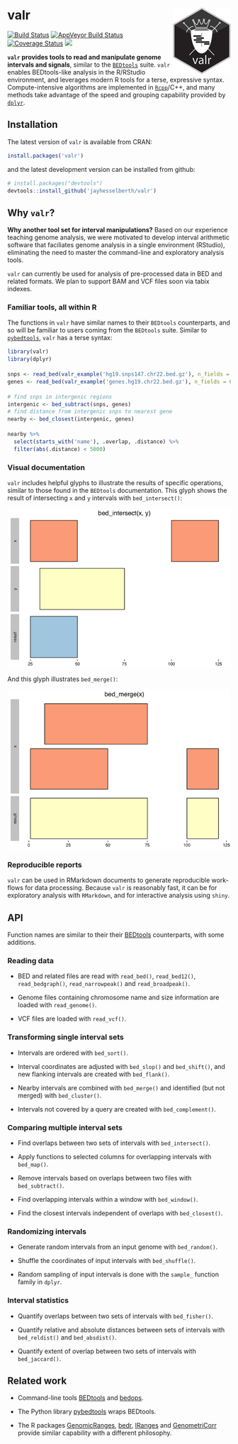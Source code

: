 
valr <img src="logo.png" align="right" />
=========================================

[![Build Status](https://travis-ci.org/jayhesselberth/valr.svg?branch=master)](https://travis-ci.org/jayhesselberth/valr) [![AppVeyor Build Status](https://ci.appveyor.com/api/projects/status/github/jayhesselberth/valr?branch=master&svg=true)](https://ci.appveyor.com/project/jayhesselberth/valr) [![Coverage Status](https://img.shields.io/codecov/c/github/jayhesselberth/valr/master.svg)](https://codecov.io/github/jayhesselberth/valr?branch=master) [![](http://www.r-pkg.org/badges/version/valr)](http://www.r-pkg.org/pkg/valr)

**`valr` provides tools to read and manipulate genome intervals and signals**, similar to the [`BEDtools`](http://bedtools.readthedocs.org/en/latest/) suite. `valr` enables BEDtools-like analysis in the R/RStudio environment, and leverages modern R tools for a terse, expressive syntax. Compute-intensive algorithms are implemented in [`Rcpp`](http://www.rcpp.org/)/C++, and many methods take advantage of the speed and grouping capability provided by [`dplyr`](https://github.com/hadley/dplyr).

Installation
------------

The latest version of `valr` is available from CRAN:

``` r
install.packages('valr')
```

and the latest development version can be installed from github:

``` r
# install.packages("devtools")
devtools::install_github('jayhesselberth/valr')
```

Why `valr`?
-----------

**Why another tool set for interval manipulations?** Based on our experience teaching genome analysis, we were motivated to develop interval arithmetic software that faciliates genome analysis in a single environment (RStudio), eliminating the need to master the command-line and exploratory analysis tools.

`valr` can currently be used for analysis of pre-processed data in BED and related formats. We plan to support BAM and VCF files soon via tabix indexes.

### Familiar tools, all within R

The functions in `valr` have similar names to their `BEDtools` counterparts, and so will be familiar to users coming from the `BEDtools` suite. Similar to [`pybedtools`](https://daler.github.io/pybedtools/#why-pybedtools), `valr` has a terse syntax:

``` r
library(valr)
library(dplyr)

snps <- read_bed(valr_example('hg19.snps147.chr22.bed.gz'), n_fields = 6)
genes <- read_bed(valr_example('genes.hg19.chr22.bed.gz'), n_fields = 6)

# find snps in intergenic regions
intergenic <- bed_subtract(snps, genes)
# find distance from intergenic snps to nearest gene
nearby <- bed_closest(intergenic, genes)

nearby %>%
  select(starts_with('name'), .overlap, .distance) %>%
  filter(abs(.distance) < 5000)
```

### Visual documentation

`valr` includes helpful glyphs to illustrate the results of specific operations, similar to those found in the `BEDtools` documentation. This glyph shows the result of intersecting `x` and `y` intervals with `bed_intersect()`:

![](img/README-intersect_glyph-1.png)

And this glyph illustrates `bed_merge()`:

![](img/README-merge_glyph-1.png)

### Reproducible reports

`valr` can be used in RMarkdown documents to generate reproducible work-flows for data processing. Because `valr` is reasonably fast, it can be for exploratory analysis with `RMarkdown`, and for interactive analysis using `shiny`.

API
---

Function names are similar to their their [BEDtools](http://bedtools.readthedocs.org/en/latest/) counterparts, with some additions.

### Reading data

-   BED and related files are read with `read_bed()`, `read_bed12()`, `read_bedgraph()`, `read_narrowpeak()` and `read_broadpeak()`.

-   Genome files containing chromosome name and size information are loaded with `read_genome()`.

-   VCF files are loaded with `read_vcf()`.

### Transforming single interval sets

-   Intervals are ordered with `bed_sort()`.

-   Interval coordinates are adjusted with `bed_slop()` and `bed_shift()`, and new flanking intervals are created with `bed_flank()`.

-   Nearby intervals are combined with `bed_merge()` and identified (but not merged) with `bed_cluster()`.

-   Intervals not covered by a query are created with `bed_complement()`.

### Comparing multiple interval sets

-   Find overlaps between two sets of intervals with `bed_intersect()`.

-   Apply functions to selected columns for overlapping intervals with `bed_map()`.

-   Remove intervals based on overlaps between two files with `bed_subtract()`.

-   Find overlapping intervals within a window with `bed_window()`.

-   Find the closest intervals independent of overlaps with `bed_closest()`.

### Randomizing intervals

-   Generate random intervals from an input genome with `bed_random()`.

-   Shuffle the coordinates of input intervals with `bed_shuffle()`.

-   Random sampling of input intervals is done with the `sample_` function family in `dplyr`.

### Interval statistics

-   Quantify overlaps between two sets of intervals with `bed_fisher()`.

-   Quantify relative and absolute distances between sets of intervals with `bed_reldist()` and `bed_absdist()`.

-   Quantify extent of overlap between two sets of intervals with `bed_jaccard()`.

Related work
------------

-   Command-line tools [BEDtools](http://bedtools.readthedocs.org/en/latest/) and [bedops](http://bedops.readthedocs.org/en/latest/index.html).

-   The Python library [pybedtools](https://pythonhosted.org/pybedtools/) wraps BEDtools.

-   The R packages [GenomicRanges](https://bioconductor.org/packages/release/bioc/html/GenomicRanges.html), [bedr](https://CRAN.R-project.org/package=bedr), [IRanges](https://bioconductor.org/packages/release/bioc/html/IRanges.html) and [GenometriCorr](http://journals.plos.org/ploscompbiol/article?id=10.1371/journal.pcbi.1002529) provide similar capability with a different philosophy.
